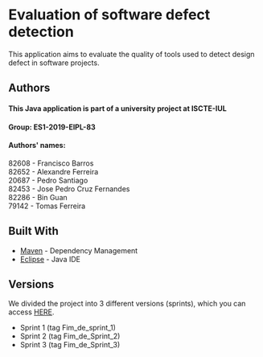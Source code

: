 # Evaluation of software defect detection
This application aims to evaluate the quality of tools used to detect design defect in software projects.  



## Authors

#### This Java application is part of a university project at ISCTE-IUL
#### Group: ES1-2019-EIPL-83
#### Authors' names:
82608 - Francisco Barros  
82652 - Alexandre Ferreira    
20687 - Pedro Santiago  
82453 - Jose Pedro Cruz Fernandes   
82286 - Bin Guan  
79142 - Tomas Ferreira  


## Built With
* [Maven](https://maven.apache.org/) - Dependency Management
* [Eclipse](https://www.eclipse.org/) - Java IDE



## Versions
We divided the project into 3 different versions (sprints), which you can access [HERE](https://github.com/fabsa-iscteiul/ES1-2019-EIPL-83/releases).  
* Sprint 1 (tag Fim_de_sprint_1)  
* Sprint 2 (tag Fim_de_Sprint_2)  
* Sprint 3 (tag Fim_de_Sprint_3)  


